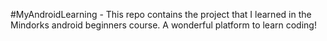#MyAndroidLearning - This repo contains the project that I learned in the Mindorks android beginners course. A wonderful platform to learn coding!

